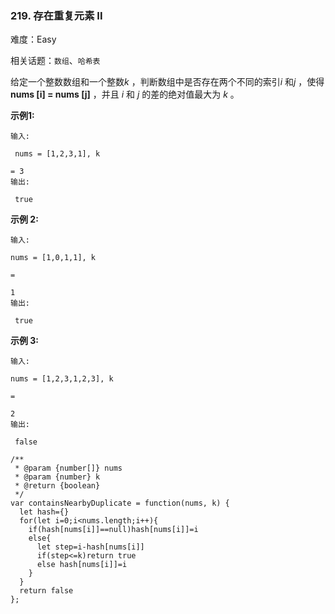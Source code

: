 ### 219. 存在重复元素 II

难度：Easy

相关话题：`数组`、`哈希表`

给定一个整数数组和一个整数*k* ，判断数组中是否存在两个不同的索引*i* 和*j* ，使得**nums [i] = nums [j]** ，并且 *i*  和 *j* 的差的绝对值最大为 *k* 。



**示例1:** 



```
输入:

 nums = [1,2,3,1], k

= 3
输出:

 true
```


**示例 2:** 



```
输入:

nums = [1,0,1,1], k

=

1
输出:

 true
```


**示例 3:** 



```
输入:

nums = [1,2,3,1,2,3], k

=

2
输出:

 false
```

```
/**
 * @param {number[]} nums
 * @param {number} k
 * @return {boolean}
 */
var containsNearbyDuplicate = function(nums, k) {
  let hash={}
  for(let i=0;i<nums.length;i++){
    if(hash[nums[i]]==null)hash[nums[i]]=i
    else{
      let step=i-hash[nums[i]]
      if(step<=k)return true
      else hash[nums[i]]=i
    }
  }
  return false
};
```

